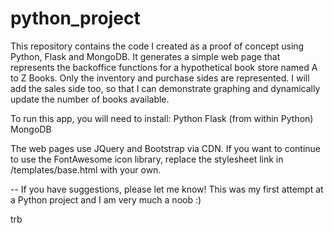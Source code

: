 # python_project
This repository contains the code I created as a proof of concept using Python, Flask and MongoDB. It generates a simple web page that represents the backoffice functions for a hypothetical book store named A to Z Books. Only the inventory and purchase sides are represented. I will add the sales side too, so that I can demonstrate graphing and dynamically update the number of books available.

To run this app, you will need to install:
Python
Flask (from within Python)
MongoDB

The web pages use JQuery and Bootstrap via CDN.
If you want to continue to use the FontAwesome icon library, replace the stylesheet link in /templates/base.html with your own.

-- If you have suggestions, please let me know! This was my first attempt at a Python project and I am very much a noob :)

trb
